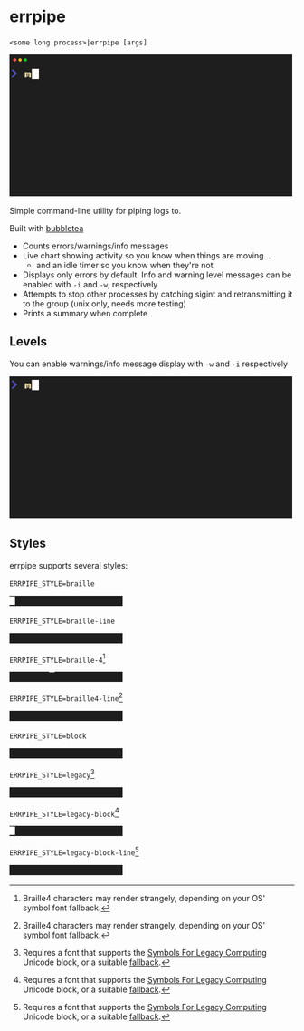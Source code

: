 # errpipe

`<some long process>|errpipe [args]`

<img width="500" src="./.github/errpipe.gif" />

Simple command-line utility for piping logs to.

Built with [bubbletea](https://github.com/charmbracelet/bubbletea)

- Counts errors/warnings/info messages
- Live chart showing activity so you know when things are moving...
  - and an idle timer so you know when they're not
- Displays only errors by default. Info and warning level messages can be enabled with `-i` and `-w`, respectively
- Attempts to stop other processes by catching sigint and retransmitting it to the group (unix only, needs more testing)
- Prints a summary when complete

## Levels

You can enable warnings/info message display with `-w` and `-i` respectively

<img width="500" src="./.github/errpipe-with-warnings.gif" />

## Styles

errpipe supports several styles:

`ERRPIPE_STYLE=braille`

<img width="200" src="./.github/errpipe-style-braille.gif" />

`ERRPIPE_STYLE=braille-line`

<img width="200" src="./.github/errpipe-style-braille-line.gif" />

`ERRPIPE_STYLE=braille-4`[^1]

<img width="200" src="./.github/errpipe-style-braille4.gif" />

`ERRPIPE_STYLE=braille4-line`[^1]

<img width="200" src="./.github/errpipe-style-braille4-line.gif" />

`ERRPIPE_STYLE=block`

<img width="200" src="./.github/errpipe-style-block.gif" />

`ERRPIPE_STYLE=legacy`[^2]

<img width="200" src="./.github/errpipe-style-legacy.gif" />

`ERRPIPE_STYLE=legacy-block`[^2]

<img width="200" src="./.github/errpipe-style-legacy-block.gif" />

`ERRPIPE_STYLE=legacy-block-line`[^2]

<img width="200" src="./.github/errpipe-style-legacy-block-line.gif" />

[^1]: Braille4 characters may render strangely, depending on your OS' symbol font fallback.

[^2]: Requires a font that supports the [Symbols For Legacy Computing](https://en.wikipedia.org/wiki/Symbols_for_Legacy_Computing) Unicode block, or a suitable [fallback](https://github.com/dokutan/legacy_computing-font).